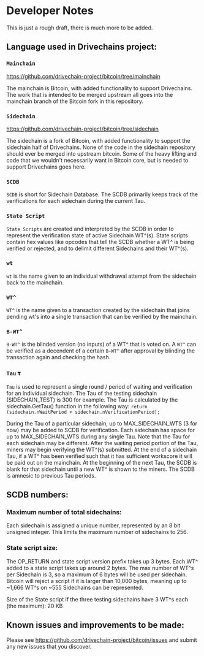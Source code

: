 # Developer Notes
This is just a rough draft, there is much more to be added.


## Language used in Drivechains project:

### `Mainchain`
https://github.com/drivechain-project/bitcoin/tree/mainchain

The mainchain is Bitcoin, with added functionality to support Drivechains. The work that is intended to
be merged upstream all goes into the mainchain branch of the Bitcoin fork in this repository.

### `Sidechain`
https://github.com/drivechain-project/bitcoin/tree/sidechain

The sidechain is a fork of Bitcoin, with added functionality to support the sidechain half of Drivechains.
None of the code in the sidechain repository should ever be merged into upstream bitcoin. Some of the 
heavy lifting and code that we wouldn't necessarily want in Bitcoin core, but is needed to support Drivechains
goes here.

### `SCDB`
`SCDB` is short for Sidechain Database. The SCDB primarily keeps track of the verifications
for each sidechain during the current Tau.

### `State Script`
`State Scripts` are created and interpreted by the SCDB in order to represent the verification
state of active Sidechain WT^(s). State scripts contain hex values like opcodes that tell the SCDB
whether a WT^ is being verified or rejected, and to delimit different Sidechains and their WT^(s).

### `wt`
`wt` is the name given to an individual withdrawal attempt from the sidechain back to the mainchain.

### `WT^`
`WT^` is the name given to a transaction created by the sidechain that joins pending wt's
into a single transaction that can be verified by the mainchain.

### `B-WT^`
`B-WT^` is the blinded version (no inputs) of a WT^ that is voted on. A `WT^` can be verified as a
decendent of a certain `B-WT^` after approval by blinding the transaction again and checking the hash.

### `Tau` &tau; 
`Tau` is used to represent a single round / period of waiting and verification for an individual sidechain.
The Tau of the testing sidechain (SIDECHAIN_TEST) is 300 for example. The Tau is calculated by the 
sidechain.GetTau() function in the following way: `return (sidechain.nWaitPeriod + sidechain.nVerificationPeriod);`

During the Tau of a particular sidechain, up to MAX_SIDECHAIN_WTS (3 for now) may be added to SCDB for verification.
Each sidechain has space for up to MAX_SIDECHAIN_WTS during any single Tau. Note that the Tau for each sidechain may
be different. After the waiting period portion of the Tau, miners may begin verifying the WT^(s) submitted. At the end
of a sidechain Tau, if a WT^ has been verified such that it has sufficient workscore it will be paid out on the mainchain.
At the beginning of the next Tau, the SCDB is blank for that sidechain until a new WT^ is shown to the miners. The SCDB 
is amnesic to previous Tau periods.

## SCDB numbers:
### Maximum number of total sidechains:
Each sidechain is assigned a unique number, represented by an 8 bit unsigned integer.
This limits the maximum number of sidechains to 256.

### State script size:
The OP_RETURN and state script version prefix takes up 3 bytes.
Each WT^ added to a state script takes up around 2 bytes. The max number of WT^s per Sidechain
is 3, so a maximum of 6 bytes will be used per sidechain. Bitcoin will reject a script if it
is larger than 10,000 bytes, meaning up to ~1,666 WT^s on ~555 Sidechains can be represented.

Size of the State script if the three testing sidechains have 3 WT^s each (the maximum):
20 KB

## Known issues and improvements to be made:
Please see https://github.com/drivechain-project/bitcoin/issues
and submit any new issues that you discover.
